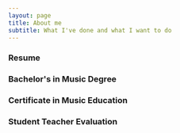 ```yaml
---
layout: page
title: About me
subtitle: What I've done and what I want to do
---
```


### Resume


### Bachelor's in Music Degree


### Certificate in Music Education


### Student Teacher Evaluation
